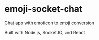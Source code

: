 # emoji-socket-chat
Chat app with emoticon to emoji conversion

Built with Node.js, Socket.IO, and React

